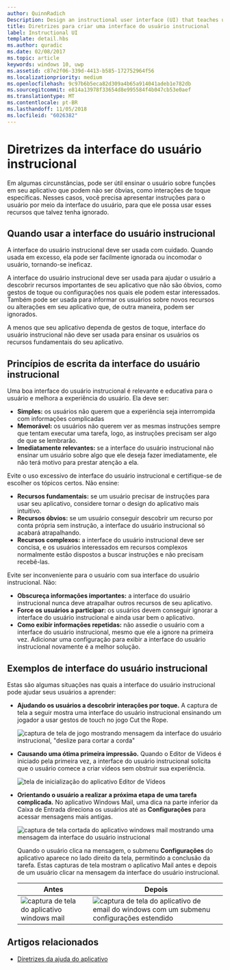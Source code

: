 ```yaml
---
author: QuinnRadich
Description: Design an instructional user interface (UI) that teaches users how to work with your UWP app.
title: Diretrizes para criar uma interface do usuário instrucional
label: Instructional UI
template: detail.hbs
ms.author: quradic
ms.date: 02/08/2017
ms.topic: article
keywords: windows 10, uwp
ms.assetid: c87e2f06-339d-4413-b585-172752964f56
ms.localizationpriority: medium
ms.openlocfilehash: 9c97b6b5eca82d309a4b65a914041adeb1e782db
ms.sourcegitcommit: e814a13978f33654d8e995584f4b047cb53e0aef
ms.translationtype: MT
ms.contentlocale: pt-BR
ms.lasthandoff: 11/05/2018
ms.locfileid: "6026382"
---
```

# <a name="instructional-ui-guidelines"></a>Diretrizes da interface do usuário instrucional



Em algumas circunstâncias, pode ser útil ensinar o usuário sobre funções em seu aplicativo que podem não ser óbvias, como interações de toque específicas. Nesses casos, você precisa apresentar instruções para o usuário por meio da interface do usuário, para que ele possa usar esses recursos que talvez tenha ignorado.

## <a name="when-to-use-instructional-ui"></a>Quando usar a interface do usuário instrucional

A interface do usuário instrucional deve ser usada com cuidado. Quando usada em excesso, ela pode ser facilmente ignorada ou incomodar o usuário, tornando-se ineficaz.

A interface do usuário instrucional deve ser usada para ajudar o usuário a descobrir recursos importantes de seu aplicativo que não são óbvios, como gestos de toque ou configurações nos quais ele podem estar interessados. Também pode ser usada para informar os usuários sobre novos recursos ou alterações em seu aplicativo que, de outra maneira, podem ser ignorados.

A menos que seu aplicativo dependa de gestos de toque, interface do usuário instrucional não deve ser usada para ensinar os usuários os recursos fundamentais do seu aplicativo.

## <a name="principles-of-writing-instructional-ui"></a>Princípios de escrita da interface do usuário instrucional

Uma boa interface do usuário instrucional é relevante e educativa para o usuário e melhora a experiência do usuário. Ela deve ser:

-   **Simples:** os usuários não querem que a experiência seja interrompida com informações complicadas
-   **Memorável:** os usuários não querem ver as mesmas instruções sempre que tentam executar uma tarefa, logo, as instruções precisam ser algo de que se lembrarão.
-   **Imediatamente relevantes:** se a interface do usuário instrucional não ensinar um usuário sobre algo que ele deseja fazer imediatamente, ele não terá motivo para prestar atenção a ela.

Evite o uso excessivo de interface do usuário instrucional e certifique-se de escolher os tópicos certos. Não ensine:

-   **Recursos fundamentais:** se um usuário precisar de instruções para usar seu aplicativo, considere tornar o design do aplicativo mais intuitivo.
-   **Recursos óbvios:** se um usuário conseguir descobrir um recurso por conta própria sem instrução, a interface do usuário instrucional só acabará atrapalhando.
-   **Recursos complexos:** a interface do usuário instrucional deve ser concisa, e os usuários interessados em recursos complexos normalmente estão dispostos a buscar instruções e não precisam recebê-las.

Evite ser inconveniente para o usuário com sua interface do usuário instrucional. Não:

-   **Obscureça informações importantes:** a interface do usuário instrucional nunca deve atrapalhar outros recursos de seu aplicativo.
-   **Force os usuários a participar:** os usuários devem conseguir ignorar a interface do usuário instrucional e ainda usar bem o aplicativo.
-   **Como exibir informações repetidas:** não assedie o usuário com a interface do usuário instrucional, mesmo que ele a ignore na primeira vez. Adicionar uma configuração para exibir a interface do usuário instrucional novamente é a melhor solução.

## <a name="examples-of-instructional-ui"></a>Exemplos de interface do usuário instrucional

Estas são algumas situações nas quais a interface do usuário instrucional pode ajudar seus usuários a aprender:

-   **Ajudando os usuários a descobrir interações por toque.** A captura de tela a seguir mostra uma interface do usuário instrucional ensinando um jogador a usar gestos de touch no jogo Cut the Rope.

    ![captura de tela de jogo mostrando mensagem da interface do usuário instrucional, "deslize para cortar a corda"](images/in-game-controls-3.png)

-   **Causando uma ótima primeira impressão.** Quando o Editor de Vídeos é iniciado pela primeira vez, a interface do usuário instrucional solicita que o usuário comece a criar vídeos sem obstruir sua experiência.

    ![tela de inicialização do aplicativo Editor de Vídeos](images/instructional-ui-movie.png)

-   **Orientando o usuário a realizar a próxima etapa de uma tarefa complicada.** No aplicativo Windows Mail, uma dica na parte inferior da Caixa de Entrada direciona os usuários até as **Configurações** para acessar mensagens mais antigas.

    ![captura de tela cortada do aplicativo windows mail mostrando uma mensagem da interface do usuário instrucional](images/instructional-ui-mail-inbox.png)

    Quando o usuário clica na mensagem, o submenu **Configurações** do aplicativo aparece no lado direito da tela, permitindo a conclusão da tarefa. Estas capturas de tela mostram o aplicativo Mail antes e depois de um usuário clicar na mensagem da interface do usuário instrucional.

    | Antes                                                               | Depois                                                                                                        |
    |----------------------------------------------------------------------|--------------------------------------------------------------------------------------------------------------|
    | ![captura de tela do aplicativo windows mail](images/instructional-ui-mail.png) | ![captura de tela do aplicativo de email do windows com um submenu configurações estendido](images/instructional-ui-mail-flyout.png) |

## <a name="related-articles"></a>Artigos relacionados

* [Diretrizes da ajuda do aplicativo](guidelines-for-app-help.md)
